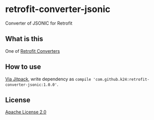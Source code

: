 # retrofit-converter-jsonic
Converter of JSONIC for Retrofit

## What is this

One of [Retrofit Converters](https://github.com/square/retrofit/tree/master/retrofit-converters)

## How to use

[Via Jitpack](https://jitpack.io/#k24/retrofit-converter-jsonic/1.0.0), write dependency as `compile 'com.github.k24:retrofit-converter-jsonic:1.0.0'`.

## License

[Apache License 2.0](https://github.com/k24/retrofit-converter-jsonic/blob/master/LICENSE)
